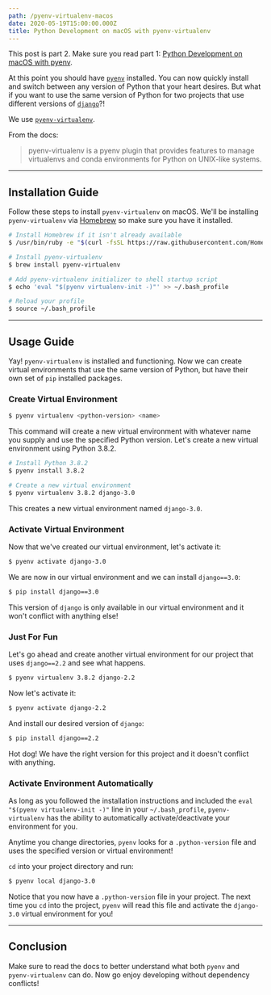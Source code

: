 ```yaml
---
path: /pyenv-virtualenv-macos
date: 2020-05-19T15:00:00.000Z
title: Python Development on macOS with pyenv-virtualenv
---
```


This post is part 2. Make sure you read part 1:
[Python Development on macOS with pyenv](./pyenv-macos).

At this point you should have [`pyenv`](https://github.com/pyenv/pyenv)
installed. You can now quickly install and switch between any version of Python
that your heart desires. But what if you want to use the same version of Python
for two projects that use different versions of
[`django`](https://www.djangoproject.com/)?!

We use [`pyenv-virtualenv`](https://github.com/pyenv/pyenv-virtualenv).

From the docs:

> pyenv-virtualenv is a pyenv plugin that provides features to manage
> virtualenvs and conda environments for Python on UNIX-like systems.

---

## Installation Guide

Follow these steps to install `pyenv-virtualenv` on macOS. We'll be installing
`pyenv-virtualenv` via [Homebrew](https://brew.sh/) so make sure you have it
installed.

```sh
# Install Homebrew if it isn't already available
$ /usr/bin/ruby -e "$(curl -fsSL https://raw.githubusercontent.com/Homebrew/install/master/install)"

# Install pyenv-virtualenv
$ brew install pyenv-virtualenv

# Add pyenv-virtualenv initializer to shell startup script
$ echo 'eval "$(pyenv virtualenv-init -)"' >> ~/.bash_profile

# Reload your profile
$ source ~/.bash_profile
```

---

## Usage Guide

Yay! `pyenv-virtualenv` is installed and functioning. Now we can create virtual
environments that use the same version of Python, but have their own set of
`pip` installed packages.

### Create Virtual Environment

```sh
$ pyenv virtualenv <python-version> <name>
```

This command will create a new virtual environment with whatever name you supply
and use the specified Python version. Let's create a new virtual environment
using Python 3.8.2.

```sh
# Install Python 3.8.2
$ pyenv install 3.8.2

# Create a new virtual environment
$ pyenv virtualenv 3.8.2 django-3.0
```

This creates a new virtual environment named `django-3.0`.

### Activate Virtual Environment

Now that we've created our virtual environment, let's activate it:

```sh
$ pyenv activate django-3.0
```

We are now in our virtual environment and we can install `django==3.0`:

```sh
$ pip install django==3.0
```

This version of `django` is only available in our virtual environment and it
won't conflict with anything else!

### Just For Fun

Let's go ahead and create another virtual environment for our project that uses
`django==2.2` and see what happens.

```sh
$ pyenv virtualenv 3.8.2 django-2.2
```

Now let's activate it:

```sh
$ pyenv activate django-2.2
```

And install our desired version of `django`:

```sh
$ pip install django==2.2
```

Hot dog! We have the right version for this project and it doesn't conflict with
anything.

### Activate Environment Automatically

As long as you followed the installation instructions and included the
`eval "$(pyenv virtualenv-init -)"` line in your `~/.bash_profile`,
`pyenv-virtualenv` has the ability to automatically activate/deactivate your
environment for you.

Anytime you change directories, `pyenv` looks for a `.python-version` file and
uses the specified version or virtual environment!

`cd` into your project directory and run:

```sh
$ pyenv local django-3.0
```

Notice that you now have a `.python-version` file in your project. The next time
you `cd` into the project, `pyenv` will read this file and activate the
`django-3.0` virtual environment for you!

---

## Conclusion

Make sure to read the docs to better understand what both `pyenv` and
`pyenv-virtualenv` can do. Now go enjoy developing without dependency conflicts!
